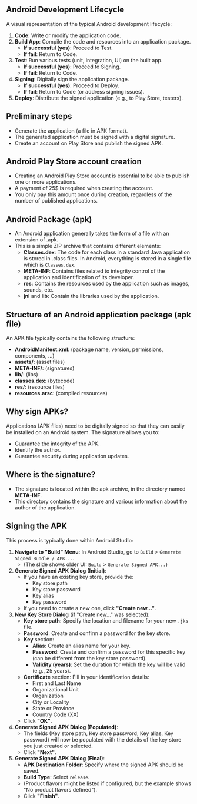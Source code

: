 
## Android Development Lifecycle

A visual representation of the typical Android development lifecycle:

1.  **Code**: Write or modify the application code.
2.  **Build App**: Compile the code and resources into an application package.
    *   **If successful (yes)**: Proceed to Test.
    *   **If fail**: Return to Code.
3.  **Test**: Run various tests (unit, integration, UI) on the built app.
    *   **If successful (yes)**: Proceed to Signing.
    *   **If fail**: Return to Code.
4.  **Signing**: Digitally sign the application package.
    *   **If successful (yes)**: Proceed to Deploy.
    *   **If fail**: Return to Code (or address signing issues).
5.  **Deploy**: Distribute the signed application (e.g., to Play Store, testers).

## Preliminary steps

*   Generate the application (a file in APK format).
*   The generated application must be signed with a digital signature.
*   Create an account on Play Store and publish the signed APK.

## Android Play Store account creation

*   Creating an Android Play Store account is essential to be able to publish one or more applications.
*   A payment of 25$ is required when creating the account.
*   You only pay this amount once during creation, regardless of the number of published applications.

## Android Package (apk)

*   An Android application generally takes the form of a file with an extension of .apk.
*   This is a simple ZIP archive that contains different elements:
    *   **Classes.dex**: The code for each class in a standard Java application is stored in .class files. In Android, everything is stored in a single file which is `Classes.dex`.
    *   **META-INF**: Contains files related to integrity control of the application and identification of its developer.
    *   **res**: Contains the resources used by the application such as images, sounds, etc.
    *   **jni** and **lib**: Contain the libraries used by the application.

## Structure of an Android application package (apk file)

An APK file typically contains the following structure:

*   **AndroidManifest.xml**: (package name, version, permissions, components, ...)
*   **assets/**: (asset files)
*   **META-INF/**: (signatures)
*   **lib/**: (libs)
*   **classes.dex**: (bytecode)
*   **res/**: (resource files)
*   **resources.arsc**: (compiled resources)

## Why sign APKs?

Applications (APK files) need to be digitally signed so that they can easily be installed on an Android system.
The signature allows you to:

*   Guarantee the integrity of the APK.
*   Identify the author.
*   Guarantee security during application updates.

## Where is the signature?

*   The signature is located within the apk archive, in the directory named **META-INF**.
*   This directory contains the signature and various information about the author of the application.

## Signing the APK

This process is typically done within Android Studio:

1.  **Navigate to "Build" Menu**: In Android Studio, go to `Build` > `Generate Signed Bundle / APK...`.
    *   (The slide shows older UI: `Build` > `Generate Signed APK...`)
2.  **Generate Signed APK Dialog (Initial)**:
    *   If you have an existing key store, provide the:
        *   Key store path
        *   Key store password
        *   Key alias
        *   Key password
    *   If you need to create a new one, click **"Create new..."**.
3.  **New Key Store Dialog** (if "Create new..." was selected):
    *   **Key store path**: Specify the location and filename for your new `.jks` file.
    *   **Password**: Create and confirm a password for the key store.
    *   **Key** section:
        *   **Alias**: Create an alias name for your key.
        *   **Password**: Create and confirm a password for this specific key (can be different from the key store password).
        *   **Validity (years)**: Set the duration for which the key will be valid (e.g., 25 years).
    *   **Certificate** section: Fill in your identification details:
        *   First and Last Name
        *   Organizational Unit
        *   Organization
        *   City or Locality
        *   State or Province
        *   Country Code (XX)
    *   Click **"OK"**.
4.  **Generate Signed APK Dialog (Populated)**:
    *   The fields (Key store path, Key store password, Key alias, Key password) will now be populated with the details of the key store you just created or selected.
    *   Click **"Next"**.
5.  **Generate Signed APK Dialog (Final)**:
    *   **APK Destination Folder**: Specify where the signed APK should be saved.
    *   **Build Type**: Select `release`.
    *   (Product flavors might be listed if configured, but the example shows "No product flavors defined").
    *   Click **"Finish"**.

